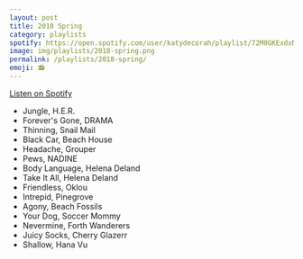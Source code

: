 ```yaml
---
layout: post
title: 2018 Spring
category: playlists
spotify: https://open.spotify.com/user/katydecorah/playlist/72M0GKExdxNDzodTVKjFqz
image: img/playlists/2018-spring.png
permalink: /playlists/2018-spring/
emoji: 📻
---
```


[Listen on Spotify](https://open.spotify.com/user/katydecorah/playlist/72M0GKExdxNDzodTVKjFqz)

* Jungle, H.E.R.
* Forever's Gone, DRAMA
* Thinning, Snail Mail
* Black Car, Beach House
* Headache, Grouper
* Pews, NADINE
* Body Language, Helena Deland
* Take It All, Helena Deland
* Friendless, Oklou
* Intrepid, Pinegrove
* Agony, Beach Fossils
* Your Dog, Soccer Mommy
* Nevermine, Forth Wanderers
* Juicy Socks, Cherry Glazerr
* Shallow, Hana Vu
